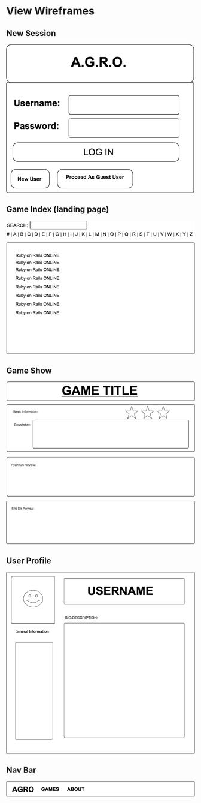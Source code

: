 # View Wireframes

## New Session
![new-session]

## Game Index (landing page)
![game-index]

## Game Show
![game-show]

## User Profile
![user-profile]

## Nav Bar
![nav-bar]

[new-session]: ./wireframes/new_session.png
[game-index]: ./wireframes/games_index.png
[game-show]: ./wireframes/games_show.png
[user-profile]: ./wireframes/user_profile.png
[nav-bar]: ./wireframes/nav_bar.png

